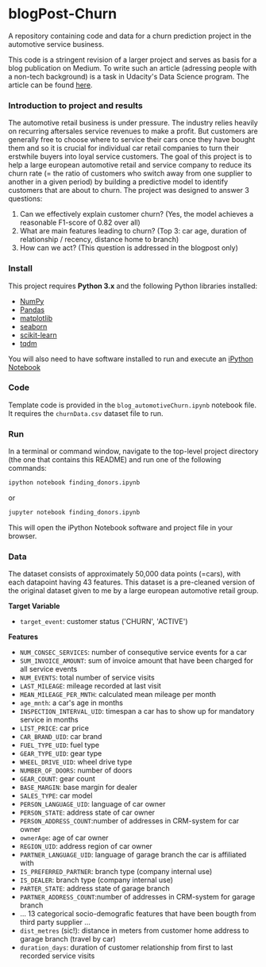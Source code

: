 # blogPost-Churn
A repository containing code and data for a churn prediction project in the automotive service business.

This code is a stringent revision of a larger project and serves as basis for a blog publication on Medium. 
To write such an article (adressing people with a non-tech background) is a task in Udacity's Data Science program. 
The article can be found [here](https://medium.com/@raph_91654/predict-churn-retain-your-customers-39cc62c322ed). 

### Introduction to project and results

The automotive retail business is under pressure. The industry relies heavily on recurring aftersales service revenues to make a profit.
But customers are generally free to choose where to service their cars once they have bought them and so it is crucial for individual 
car retail companies to turn their erstwhile buyers into loyal service customers. 
The goal of this project is to help a large european automotive retail and service company to reduce its churn rate (= the ratio of
customers who switch away from one supplier to another in a given period) by building a predictive model to identify customers 
that are about to churn. The project was designed to answer 3 questions:

1) Can we effectively explain customer churn? (Yes, the model achieves a reasonable F1-score of 0.82 over all)
2) What are main features leading to churn? (Top 3: car age, duration of relationship / recency, distance home to branch)
3) How can we act? (This question is addressed in the blogpost only)

### Install

This project requires **Python 3.x** and the following Python libraries installed:

- [NumPy](http://www.numpy.org/)
- [Pandas](http://pandas.pydata.org)
- [matplotlib](http://matplotlib.org/)
- [seaborn](http://seaborn.org)
- [scikit-learn](http://scikit-learn.org/stable/)
- [tqdm](https://pypi.org/project/tqdm/)

You will also need to have software installed to run and execute an [iPython Notebook](http://ipython.org/notebook.html)

### Code

Template code is provided in the `blog_automotiveChurn.ipynb` notebook file. 
It requires the `churnData.csv` dataset file to run. 

### Run

In a terminal or command window, navigate to the top-level project directory (the one that contains this README) 
and run one of the following commands:

```bash
ipython notebook finding_donors.ipynb
```  
or
```bash
jupyter notebook finding_donors.ipynb
```

This will open the iPython Notebook software and project file in your browser.

### Data

The dataset consists of approximately 50,000 data points (=cars), with each datapoint having 43 features. 
This dataset is a pre-cleaned version of the original dataset given to me by a large european automotive retail group.

**Target Variable**
- `target_event`: customer status ('CHURN', 'ACTIVE')

**Features**
- `NUM_CONSEC_SERVICES`: number of consequtive service events for a car
- `SUM_INVOICE_AMOUNT`: sum of invoice amount that have been charged for all service events
- `NUM_EVENTS`: total number of service visits
- `LAST_MILEAGE`: mileage recorded at last visit
- `MEAN_MILEAGE_PER_MNTH`: calculated mean mileage per month 
- `age_mnth`: a car's age in months
- `INSPECTION_INTERVAL_UID`: timespan a car has to show up for mandatory service in months
- `LIST_PRICE`: car price
- `CAR_BRAND_UID`: car brand
- `FUEL_TYPE_UID`: fuel type
- `GEAR_TYPE_UID`: gear type
- `WHEEL_DRIVE_UID`: wheel drive type
- `NUMBER_OF_DOORS`: number of doors
- `GEAR_COUNT`: gear count
- `BASE_MARGIN`: base margin for dealer
- `SALES_TYPE`: car model
- `PERSON_LANGUAGE_UID`: language of car owner
- `PERSON_STATE`: address state of car owner
- `PERSON_ADDRESS_COUNT`:number of addresses in CRM-system for car owner
- `ownerAge`: age of car owner
- `REGION_UID`: address region of car owner
- `PARTNER_LANGUAGE_UID`: language of garage branch the car is affiliated with
- `IS_PREFERRED_PARTNER`: branch type (company internal use)
- `IS_DEALER`: branch type (company internal use)
- `PARTER_STATE`: address state of garage branch
- `PARTNER_ADDRESS_COUNT`:number of addresses in CRM-system for garage branch
-  ... 13 categorical socio-demografic features that have been bougth from third party supplier ...
- `dist_metres` (sic!): distance in meters from customer home address to garage branch (travel by car)
- `duration_days`: duration of customer relationship from first to last recorded service visits
